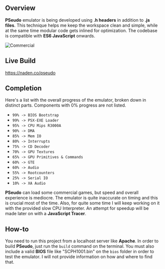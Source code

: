 ## Overview
**PSeudo** emulator is being developed using **.h headers** in addition to **.js files**. This technique helps me keep the workspace clean and simple, while at the same time modular code gets inlined for optimization. The codebase is compatible with **ES6 JavaScript** onwards.

![Commercial](https://raw.githubusercontent.com/dkoliris/pseudo/master/res/commercial.jpg)

## Live Build
https://naden.co/pseudo

## Completion
Here's a list with the overall progress of the emulator, broken down in distinct parts. Components with 0% progress are not listed.
* `99% -> BIOS Bootstrap`
* `99% -> PSX-EXE Loader`
* `95% -> CPU Mips R3000A`
* `90% -> DMA`
* `85% -> Mem IO`
* `80% -> Interrupts`
* `75% -> CD Decoder`
* `70% -> GPU Textures`
* `65% -> GPU Primitives & Commands`
* `60% -> GTE`
* `60% -> Audio`
* `55% -> Rootcounters`
* `25% -> Serial IO`
* `10% -> XA Audio`

**PSeudo** can load some commercial games, but speed and overall experience is mediocre. The emulator is quite inaccurate on timing and this is crucial most of the time. Also, for quite some time I will keep working on it with the provided slow CPU Interpreter. An attempt for speedup will be made later on with a **JavaScript Tracer**.

## How-to
You need to run this project from a localhost server like **Apache**. In order to build **PSeudo**, just run the `build` command on the terminal. You must also include a valid **BIOS** file like "SCPH1001.bin" on the `bios` folder in order to test the emulator. I will not provide information on how and where to find that.
